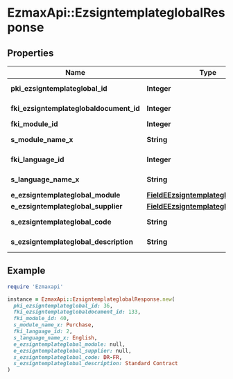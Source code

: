 # EzmaxApi::EzsigntemplateglobalResponse

## Properties

| Name | Type | Description | Notes |
| ---- | ---- | ----------- | ----- |
| **pki_ezsigntemplateglobal_id** | **Integer** | The unique ID of the Ezsigntemplateglobal |  |
| **fki_ezsigntemplateglobaldocument_id** | **Integer** | The unique ID of the Ezsigntemplateglobaldocument |  |
| **fki_module_id** | **Integer** | The unique ID of the Module |  |
| **s_module_name_x** | **String** | The Name of the Module in the language of the requester | [optional] |
| **fki_language_id** | **Integer** | The unique ID of the Language.  Valid values:  |Value|Description| |-|-| |1|French| |2|English| |  |
| **s_language_name_x** | **String** | The Name of the Language in the language of the requester |  |
| **e_ezsigntemplateglobal_module** | [**FieldEEzsigntemplateglobalModule**](FieldEEzsigntemplateglobalModule.md) |  |  |
| **e_ezsigntemplateglobal_supplier** | [**FieldEEzsigntemplateglobalSupplier**](FieldEEzsigntemplateglobalSupplier.md) |  |  |
| **s_ezsigntemplateglobal_code** | **String** | The Code of the Ezsigntemplateglobal |  |
| **s_ezsigntemplateglobal_description** | **String** | The description of the Ezsigntemplate |  |

## Example

```ruby
require 'Ezmaxapi'

instance = EzmaxApi::EzsigntemplateglobalResponse.new(
  pki_ezsigntemplateglobal_id: 36,
  fki_ezsigntemplateglobaldocument_id: 133,
  fki_module_id: 40,
  s_module_name_x: Purchase,
  fki_language_id: 2,
  s_language_name_x: English,
  e_ezsigntemplateglobal_module: null,
  e_ezsigntemplateglobal_supplier: null,
  s_ezsigntemplateglobal_code: DR-FR,
  s_ezsigntemplateglobal_description: Standard Contract
)
```

